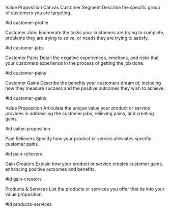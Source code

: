 Value Proposition Canvas
Customer Segment
Describe the specific group of customers you are targeting.

#id customer-profile

Customer Jobs
Enumerate the tasks your customers are trying to complete, problems they are trying to solve, or needs they are trying to satisfy.

#id customer-jobs

Customer Pains
Detail the negative experiences, emotions, and risks that your customers experience in the process of getting the job done.

#id customer-pains

Customer Gains
Describe the benefits your customers dream of, including how they measure success and the positive outcomes they wish to achieve.

#id customer-gains

Value Proposition
Articulate the unique value your product or service provides in addressing the customer jobs, relieving pains, and creating gains.

#id value-proposition

Pain Relievers
Specify how your product or service alleviates specific customer pains.

#id pain-relievers

Gain Creators
Explain how your product or service creates customer gains, enhancing positive outcomes and benefits.

#id gain-creators

Products & Services
List the products or services you offer that tie into your value proposition.

#id products-services